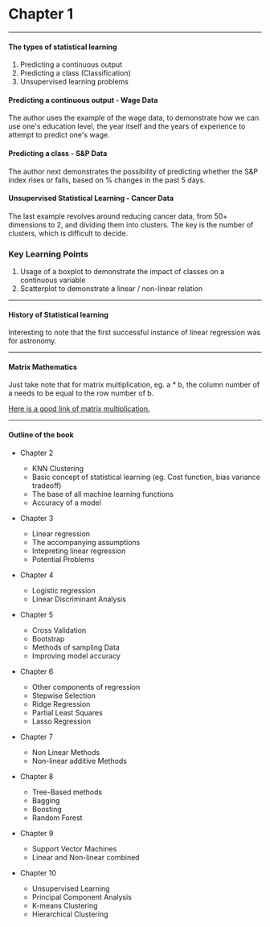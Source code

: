 # Chapter 1
---
#### The types of statistical learning

1. Predicting a continuous output
2. Predicting a class (Classification)
3. Unsupervised learning problems

#### Predicting a continuous output - Wage Data
The author uses the example of the wage data, to demonstrate how we can use one's education level, the year itself and the years of experience to attempt to predict one's wage.


#### Predicting a class - S&P Data
The author next demonstrates the possibility of predicting whether the S&P index rises or falls, based on % changes in the past 5 days.

#### Unsupervised Statistical Learning - Cancer Data
The last example revolves around reducing cancer data, from 50+ dimensions to 2, and dividing them into clusters. The key is the number of clusters, which is difficult to decide.

### Key Learning Points
1. Usage of a boxplot to demonstrate the impact of classes on a continuous variable
2. Scatterplot to demonstrate a linear / non-linear relation

---

#### History of Statistical learning

Interesting to note that the first successful instance of linear regression was for astronomy.

---
#### Matrix Mathematics

Just take note that for matrix multiplication, eg. a * b, the column number of a needs to be equal to the row number of b.

[Here is a good link of matrix multiplication.](https://www.youtube.com/watch?v=aKhhYguY0DQ)  

---

#### Outline of the book

- Chapter 2
    - KNN Clustering
    - Basic concept of statistical learning (eg. Cost function, bias variance tradeoff)
    - The base of all machine learning functions
    - Accuracy of a model


- Chapter 3
    - Linear regression
    - The accompanying assumptions
    - Intepreting linear regression
    - Potential Problems


- Chapter 4
    - Logistic regression
    - Linear Discriminant Analysis


- Chapter 5
    - Cross Validation
    - Bootstrap
    - Methods of sampling Data
    - Improving model accuracy


- Chapter 6
    - Other components of regression
    - Stepwise Selection
    - Ridge Regression
    - Partial Least Squares
    - Lasso Regression


- Chapter 7
    - Non Linear Methods
    - Non-linear additive Methods


- Chapter 8
    - Tree-Based methods
    - Bagging
    - Boosting
    - Random Forest


- Chapter 9
    - Support Vector Machines
    - Linear and Non-linear combined


- Chapter 10
    - Unsupervised Learning
    - Principal Component Analysis
    - K-means Clustering
    - Hierarchical Clustering

  
